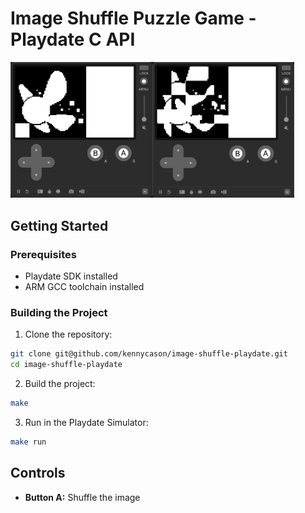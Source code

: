 # Image Shuffle Puzzle Game - Playdate C API


<img src="https://raw.githubusercontent.com/kennycason/image-shuffle-playdate/refs/heads/main/screenshot.png" width="45%"/><img src="https://raw.githubusercontent.com/kennycason/image-shuffle-playdate/refs/heads/main/screenshot2.png" width="45%"/>


## Getting Started

### Prerequisites

- Playdate SDK installed
- ARM GCC toolchain installed

### Building the Project

1. Clone the repository:

```bash
git clone git@github.com/kennycason/image-shuffle-playdate.git
cd image-shuffle-playdate
```

2. Build the project:

```bash
make
```

3. Run in the Playdate Simulator:

```bash
make run
```

## Controls

- **Button A:** Shuffle the image
